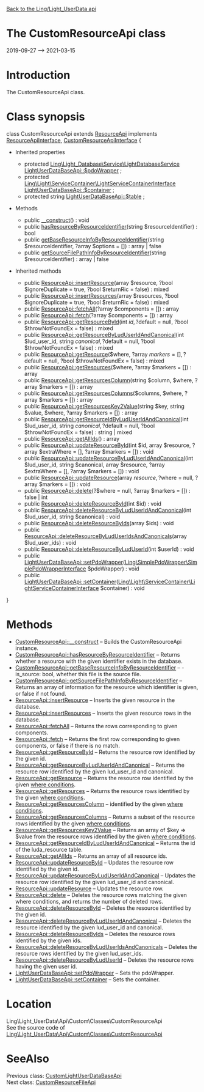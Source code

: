 [Back to the Ling/Light_UserData api](https://github.com/lingtalfi/Light_UserData/blob/master/doc/api/Ling/Light_UserData.md)



The CustomResourceApi class
================
2019-09-27 --> 2021-03-15






Introduction
============

The CustomResourceApi class.



Class synopsis
==============


class <span class="pl-k">CustomResourceApi</span> extends [ResourceApi](https://github.com/lingtalfi/Light_UserData/blob/master/doc/api/Ling/Light_UserData/Api/Generated/Classes/ResourceApi.md) implements [ResourceApiInterface](https://github.com/lingtalfi/Light_UserData/blob/master/doc/api/Ling/Light_UserData/Api/Generated/Interfaces/ResourceApiInterface.md), [CustomResourceApiInterface](https://github.com/lingtalfi/Light_UserData/blob/master/doc/api/Ling/Light_UserData/Api/Custom/Interfaces/CustomResourceApiInterface.md) {

- Inherited properties
    - protected [Ling\Light_Database\Service\LightDatabaseService](https://github.com/lingtalfi/Light_Database/blob/master/doc/api/Ling/Light_Database/Service/LightDatabaseService.md) [LightUserDataBaseApi::$pdoWrapper](#property-pdoWrapper) ;
    - protected [Ling\Light\ServiceContainer\LightServiceContainerInterface](https://github.com/lingtalfi/Light/blob/master/doc/api/Ling/Light/ServiceContainer/LightServiceContainerInterface.md) [LightUserDataBaseApi::$container](#property-container) ;
    - protected string [LightUserDataBaseApi::$table](#property-table) ;

- Methods
    - public [__construct](https://github.com/lingtalfi/Light_UserData/blob/master/doc/api/Ling/Light_UserData/Api/Custom/Classes/CustomResourceApi/__construct.md)() : void
    - public [hasResourceByResourceIdentifier](https://github.com/lingtalfi/Light_UserData/blob/master/doc/api/Ling/Light_UserData/Api/Custom/Classes/CustomResourceApi/hasResourceByResourceIdentifier.md)(string $resourceIdentifier) : bool
    - public [getBaseResourceInfoByResourceIdentifier](https://github.com/lingtalfi/Light_UserData/blob/master/doc/api/Ling/Light_UserData/Api/Custom/Classes/CustomResourceApi/getBaseResourceInfoByResourceIdentifier.md)(string $resourceIdentifier, ?array $options = []) : array | false
    - public [getSourceFilePathInfoByResourceIdentifier](https://github.com/lingtalfi/Light_UserData/blob/master/doc/api/Ling/Light_UserData/Api/Custom/Classes/CustomResourceApi/getSourceFilePathInfoByResourceIdentifier.md)(string $resourceIdentifier) : array | false

- Inherited methods
    - public [ResourceApi::insertResource](https://github.com/lingtalfi/Light_UserData/blob/master/doc/api/Ling/Light_UserData/Api/Generated/Classes/ResourceApi/insertResource.md)(array $resource, ?bool $ignoreDuplicate = true, ?bool $returnRic = false) : mixed
    - public [ResourceApi::insertResources](https://github.com/lingtalfi/Light_UserData/blob/master/doc/api/Ling/Light_UserData/Api/Generated/Classes/ResourceApi/insertResources.md)(array $resources, ?bool $ignoreDuplicate = true, ?bool $returnRic = false) : mixed
    - public [ResourceApi::fetchAll](https://github.com/lingtalfi/Light_UserData/blob/master/doc/api/Ling/Light_UserData/Api/Generated/Classes/ResourceApi/fetchAll.md)(?array $components = []) : array
    - public [ResourceApi::fetch](https://github.com/lingtalfi/Light_UserData/blob/master/doc/api/Ling/Light_UserData/Api/Generated/Classes/ResourceApi/fetch.md)(?array $components = []) : array
    - public [ResourceApi::getResourceById](https://github.com/lingtalfi/Light_UserData/blob/master/doc/api/Ling/Light_UserData/Api/Generated/Classes/ResourceApi/getResourceById.md)(int $id, ?$default = null, ?bool $throwNotFoundEx = false) : mixed
    - public [ResourceApi::getResourceByLudUserIdAndCanonical](https://github.com/lingtalfi/Light_UserData/blob/master/doc/api/Ling/Light_UserData/Api/Generated/Classes/ResourceApi/getResourceByLudUserIdAndCanonical.md)(int $lud_user_id, string $canonical, ?$default = null, ?bool $throwNotFoundEx = false) : mixed
    - public [ResourceApi::getResource](https://github.com/lingtalfi/Light_UserData/blob/master/doc/api/Ling/Light_UserData/Api/Generated/Classes/ResourceApi/getResource.md)($where, ?array $markers = [], ?$default = null, ?bool $throwNotFoundEx = false) : mixed
    - public [ResourceApi::getResources](https://github.com/lingtalfi/Light_UserData/blob/master/doc/api/Ling/Light_UserData/Api/Generated/Classes/ResourceApi/getResources.md)($where, ?array $markers = []) : array
    - public [ResourceApi::getResourcesColumn](https://github.com/lingtalfi/Light_UserData/blob/master/doc/api/Ling/Light_UserData/Api/Generated/Classes/ResourceApi/getResourcesColumn.md)(string $column, $where, ?array $markers = []) : array
    - public [ResourceApi::getResourcesColumns](https://github.com/lingtalfi/Light_UserData/blob/master/doc/api/Ling/Light_UserData/Api/Generated/Classes/ResourceApi/getResourcesColumns.md)($columns, $where, ?array $markers = []) : array
    - public [ResourceApi::getResourcesKey2Value](https://github.com/lingtalfi/Light_UserData/blob/master/doc/api/Ling/Light_UserData/Api/Generated/Classes/ResourceApi/getResourcesKey2Value.md)(string $key, string $value, $where, ?array $markers = []) : array
    - public [ResourceApi::getResourceIdByLudUserIdAndCanonical](https://github.com/lingtalfi/Light_UserData/blob/master/doc/api/Ling/Light_UserData/Api/Generated/Classes/ResourceApi/getResourceIdByLudUserIdAndCanonical.md)(int $lud_user_id, string $canonical, ?$default = null, ?bool $throwNotFoundEx = false) : string | mixed
    - public [ResourceApi::getAllIds](https://github.com/lingtalfi/Light_UserData/blob/master/doc/api/Ling/Light_UserData/Api/Generated/Classes/ResourceApi/getAllIds.md)() : array
    - public [ResourceApi::updateResourceById](https://github.com/lingtalfi/Light_UserData/blob/master/doc/api/Ling/Light_UserData/Api/Generated/Classes/ResourceApi/updateResourceById.md)(int $id, array $resource, ?array $extraWhere = [], ?array $markers = []) : void
    - public [ResourceApi::updateResourceByLudUserIdAndCanonical](https://github.com/lingtalfi/Light_UserData/blob/master/doc/api/Ling/Light_UserData/Api/Generated/Classes/ResourceApi/updateResourceByLudUserIdAndCanonical.md)(int $lud_user_id, string $canonical, array $resource, ?array $extraWhere = [], ?array $markers = []) : void
    - public [ResourceApi::updateResource](https://github.com/lingtalfi/Light_UserData/blob/master/doc/api/Ling/Light_UserData/Api/Generated/Classes/ResourceApi/updateResource.md)(array $resource, ?$where = null, ?array $markers = []) : void
    - public [ResourceApi::delete](https://github.com/lingtalfi/Light_UserData/blob/master/doc/api/Ling/Light_UserData/Api/Generated/Classes/ResourceApi/delete.md)(?$where = null, ?array $markers = []) : false | int
    - public [ResourceApi::deleteResourceById](https://github.com/lingtalfi/Light_UserData/blob/master/doc/api/Ling/Light_UserData/Api/Generated/Classes/ResourceApi/deleteResourceById.md)(int $id) : void
    - public [ResourceApi::deleteResourceByLudUserIdAndCanonical](https://github.com/lingtalfi/Light_UserData/blob/master/doc/api/Ling/Light_UserData/Api/Generated/Classes/ResourceApi/deleteResourceByLudUserIdAndCanonical.md)(int $lud_user_id, string $canonical) : void
    - public [ResourceApi::deleteResourceByIds](https://github.com/lingtalfi/Light_UserData/blob/master/doc/api/Ling/Light_UserData/Api/Generated/Classes/ResourceApi/deleteResourceByIds.md)(array $ids) : void
    - public [ResourceApi::deleteResourceByLudUserIdsAndCanonicals](https://github.com/lingtalfi/Light_UserData/blob/master/doc/api/Ling/Light_UserData/Api/Generated/Classes/ResourceApi/deleteResourceByLudUserIdsAndCanonicals.md)(array $lud_user_ids) : void
    - public [ResourceApi::deleteResourceByLudUserId](https://github.com/lingtalfi/Light_UserData/blob/master/doc/api/Ling/Light_UserData/Api/Generated/Classes/ResourceApi/deleteResourceByLudUserId.md)(int $userId) : void
    - public [LightUserDataBaseApi::setPdoWrapper](https://github.com/lingtalfi/Light_UserData/blob/master/doc/api/Ling/Light_UserData/Api/Generated/Classes/LightUserDataBaseApi/setPdoWrapper.md)([Ling\SimplePdoWrapper\SimplePdoWrapperInterface](https://github.com/lingtalfi/SimplePdoWrapper/blob/master/doc/api/Ling/SimplePdoWrapper/SimplePdoWrapperInterface.md) $pdoWrapper) : void
    - public [LightUserDataBaseApi::setContainer](https://github.com/lingtalfi/Light_UserData/blob/master/doc/api/Ling/Light_UserData/Api/Generated/Classes/LightUserDataBaseApi/setContainer.md)([Ling\Light\ServiceContainer\LightServiceContainerInterface](https://github.com/lingtalfi/Light/blob/master/doc/api/Ling/Light/ServiceContainer/LightServiceContainerInterface.md) $container) : void

}






Methods
==============

- [CustomResourceApi::__construct](https://github.com/lingtalfi/Light_UserData/blob/master/doc/api/Ling/Light_UserData/Api/Custom/Classes/CustomResourceApi/__construct.md) &ndash; Builds the CustomResourceApi instance.
- [CustomResourceApi::hasResourceByResourceIdentifier](https://github.com/lingtalfi/Light_UserData/blob/master/doc/api/Ling/Light_UserData/Api/Custom/Classes/CustomResourceApi/hasResourceByResourceIdentifier.md) &ndash; Returns whether a resource with the given identifier exists in the database.
- [CustomResourceApi::getBaseResourceInfoByResourceIdentifier](https://github.com/lingtalfi/Light_UserData/blob/master/doc/api/Ling/Light_UserData/Api/Custom/Classes/CustomResourceApi/getBaseResourceInfoByResourceIdentifier.md) &ndash;     - is_source: bool, whether this file is the source file.
- [CustomResourceApi::getSourceFilePathInfoByResourceIdentifier](https://github.com/lingtalfi/Light_UserData/blob/master/doc/api/Ling/Light_UserData/Api/Custom/Classes/CustomResourceApi/getSourceFilePathInfoByResourceIdentifier.md) &ndash; Returns an array of information for the resource which identifier is given, or false if not found.
- [ResourceApi::insertResource](https://github.com/lingtalfi/Light_UserData/blob/master/doc/api/Ling/Light_UserData/Api/Generated/Classes/ResourceApi/insertResource.md) &ndash; Inserts the given resource in the database.
- [ResourceApi::insertResources](https://github.com/lingtalfi/Light_UserData/blob/master/doc/api/Ling/Light_UserData/Api/Generated/Classes/ResourceApi/insertResources.md) &ndash; Inserts the given resource rows in the database.
- [ResourceApi::fetchAll](https://github.com/lingtalfi/Light_UserData/blob/master/doc/api/Ling/Light_UserData/Api/Generated/Classes/ResourceApi/fetchAll.md) &ndash; Returns the rows corresponding to given components.
- [ResourceApi::fetch](https://github.com/lingtalfi/Light_UserData/blob/master/doc/api/Ling/Light_UserData/Api/Generated/Classes/ResourceApi/fetch.md) &ndash; Returns the first row corresponding to given components, or false if there is no match.
- [ResourceApi::getResourceById](https://github.com/lingtalfi/Light_UserData/blob/master/doc/api/Ling/Light_UserData/Api/Generated/Classes/ResourceApi/getResourceById.md) &ndash; Returns the resource row identified by the given id.
- [ResourceApi::getResourceByLudUserIdAndCanonical](https://github.com/lingtalfi/Light_UserData/blob/master/doc/api/Ling/Light_UserData/Api/Generated/Classes/ResourceApi/getResourceByLudUserIdAndCanonical.md) &ndash; Returns the resource row identified by the given lud_user_id and canonical.
- [ResourceApi::getResource](https://github.com/lingtalfi/Light_UserData/blob/master/doc/api/Ling/Light_UserData/Api/Generated/Classes/ResourceApi/getResource.md) &ndash; Returns the resource row identified by the given [where conditions](https://github.com/lingtalfi/SimplePdoWrapper#the-where-conditions).
- [ResourceApi::getResources](https://github.com/lingtalfi/Light_UserData/blob/master/doc/api/Ling/Light_UserData/Api/Generated/Classes/ResourceApi/getResources.md) &ndash; Returns the resource rows identified by the given [where conditions](https://github.com/lingtalfi/SimplePdoWrapper#the-where-conditions).
- [ResourceApi::getResourcesColumn](https://github.com/lingtalfi/Light_UserData/blob/master/doc/api/Ling/Light_UserData/Api/Generated/Classes/ResourceApi/getResourcesColumn.md) &ndash; identified by the given [where conditions](https://github.com/lingtalfi/SimplePdoWrapper#the-where-conditions).
- [ResourceApi::getResourcesColumns](https://github.com/lingtalfi/Light_UserData/blob/master/doc/api/Ling/Light_UserData/Api/Generated/Classes/ResourceApi/getResourcesColumns.md) &ndash; Returns a subset of the resource rows identified by the given [where conditions](https://github.com/lingtalfi/SimplePdoWrapper#the-where-conditions).
- [ResourceApi::getResourcesKey2Value](https://github.com/lingtalfi/Light_UserData/blob/master/doc/api/Ling/Light_UserData/Api/Generated/Classes/ResourceApi/getResourcesKey2Value.md) &ndash; Returns an array of $key => $value from the resource rows identified by the given [where conditions](https://github.com/lingtalfi/SimplePdoWrapper#the-where-conditions).
- [ResourceApi::getResourceIdByLudUserIdAndCanonical](https://github.com/lingtalfi/Light_UserData/blob/master/doc/api/Ling/Light_UserData/Api/Generated/Classes/ResourceApi/getResourceIdByLudUserIdAndCanonical.md) &ndash; Returns the id of the luda_resource table.
- [ResourceApi::getAllIds](https://github.com/lingtalfi/Light_UserData/blob/master/doc/api/Ling/Light_UserData/Api/Generated/Classes/ResourceApi/getAllIds.md) &ndash; Returns an array of all resource ids.
- [ResourceApi::updateResourceById](https://github.com/lingtalfi/Light_UserData/blob/master/doc/api/Ling/Light_UserData/Api/Generated/Classes/ResourceApi/updateResourceById.md) &ndash; Updates the resource row identified by the given id.
- [ResourceApi::updateResourceByLudUserIdAndCanonical](https://github.com/lingtalfi/Light_UserData/blob/master/doc/api/Ling/Light_UserData/Api/Generated/Classes/ResourceApi/updateResourceByLudUserIdAndCanonical.md) &ndash; Updates the resource row identified by the given lud_user_id and canonical.
- [ResourceApi::updateResource](https://github.com/lingtalfi/Light_UserData/blob/master/doc/api/Ling/Light_UserData/Api/Generated/Classes/ResourceApi/updateResource.md) &ndash; Updates the resource row.
- [ResourceApi::delete](https://github.com/lingtalfi/Light_UserData/blob/master/doc/api/Ling/Light_UserData/Api/Generated/Classes/ResourceApi/delete.md) &ndash; Deletes the resource rows matching the given where conditions, and returns the number of deleted rows.
- [ResourceApi::deleteResourceById](https://github.com/lingtalfi/Light_UserData/blob/master/doc/api/Ling/Light_UserData/Api/Generated/Classes/ResourceApi/deleteResourceById.md) &ndash; Deletes the resource identified by the given id.
- [ResourceApi::deleteResourceByLudUserIdAndCanonical](https://github.com/lingtalfi/Light_UserData/blob/master/doc/api/Ling/Light_UserData/Api/Generated/Classes/ResourceApi/deleteResourceByLudUserIdAndCanonical.md) &ndash; Deletes the resource identified by the given lud_user_id and canonical.
- [ResourceApi::deleteResourceByIds](https://github.com/lingtalfi/Light_UserData/blob/master/doc/api/Ling/Light_UserData/Api/Generated/Classes/ResourceApi/deleteResourceByIds.md) &ndash; Deletes the resource rows identified by the given ids.
- [ResourceApi::deleteResourceByLudUserIdsAndCanonicals](https://github.com/lingtalfi/Light_UserData/blob/master/doc/api/Ling/Light_UserData/Api/Generated/Classes/ResourceApi/deleteResourceByLudUserIdsAndCanonicals.md) &ndash; Deletes the resource rows identified by the given lud_user_ids.
- [ResourceApi::deleteResourceByLudUserId](https://github.com/lingtalfi/Light_UserData/blob/master/doc/api/Ling/Light_UserData/Api/Generated/Classes/ResourceApi/deleteResourceByLudUserId.md) &ndash; Deletes the resource rows having the given user id.
- [LightUserDataBaseApi::setPdoWrapper](https://github.com/lingtalfi/Light_UserData/blob/master/doc/api/Ling/Light_UserData/Api/Generated/Classes/LightUserDataBaseApi/setPdoWrapper.md) &ndash; Sets the pdoWrapper.
- [LightUserDataBaseApi::setContainer](https://github.com/lingtalfi/Light_UserData/blob/master/doc/api/Ling/Light_UserData/Api/Generated/Classes/LightUserDataBaseApi/setContainer.md) &ndash; Sets the container.





Location
=============
Ling\Light_UserData\Api\Custom\Classes\CustomResourceApi<br>
See the source code of [Ling\Light_UserData\Api\Custom\Classes\CustomResourceApi](https://github.com/lingtalfi/Light_UserData/blob/master/Api/Custom/Classes/CustomResourceApi.php)



SeeAlso
==============
Previous class: [CustomLightUserDataBaseApi](https://github.com/lingtalfi/Light_UserData/blob/master/doc/api/Ling/Light_UserData/Api/Custom/Classes/CustomLightUserDataBaseApi.md)<br>Next class: [CustomResourceFileApi](https://github.com/lingtalfi/Light_UserData/blob/master/doc/api/Ling/Light_UserData/Api/Custom/Classes/CustomResourceFileApi.md)<br>
